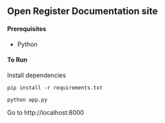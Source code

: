 Open Register Documentation site
--------------------------------


#### Prerequisites
* Python



#### To Run

Install dependencies

```
pip install -r requirements.txt
```

```
python app.py
```

Go to http://localhost:8000
